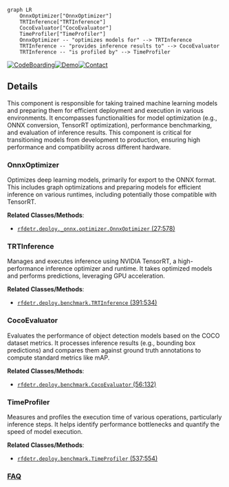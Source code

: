 ```mermaid
graph LR
    OnnxOptimizer["OnnxOptimizer"]
    TRTInference["TRTInference"]
    CocoEvaluator["CocoEvaluator"]
    TimeProfiler["TimeProfiler"]
    OnnxOptimizer -- "optimizes models for" --> TRTInference
    TRTInference -- "provides inference results to" --> CocoEvaluator
    TRTInference -- "is profiled by" --> TimeProfiler
```

[![CodeBoarding](https://img.shields.io/badge/Generated%20by-CodeBoarding-9cf?style=flat-square)](https://github.com/CodeBoarding/GeneratedOnBoardings)[![Demo](https://img.shields.io/badge/Try%20our-Demo-blue?style=flat-square)](https://www.codeboarding.org/demo)[![Contact](https://img.shields.io/badge/Contact%20us%20-%20contact@codeboarding.org-lightgrey?style=flat-square)](mailto:contact@codeboarding.org)

## Details

This component is responsible for taking trained machine learning models and preparing them for efficient deployment and execution in various environments. It encompasses functionalities for model optimization (e.g., ONNX conversion, TensorRT optimization), performance benchmarking, and evaluation of inference results. This component is critical for transitioning models from development to production, ensuring high performance and compatibility across different hardware.

### OnnxOptimizer
Optimizes deep learning models, primarily for export to the ONNX format. This includes graph optimizations and preparing models for efficient inference on various runtimes, including potentially those compatible with TensorRT.


**Related Classes/Methods**:

- <a href="https://github.com/roboflow/rf-detr/blob/develop/rfdetr/deploy/_onnx/optimizer.py#L27-L578" target="_blank" rel="noopener noreferrer">`rfdetr.deploy._onnx.optimizer.OnnxOptimizer` (27:578)</a>


### TRTInference
Manages and executes inference using NVIDIA TensorRT, a high-performance inference optimizer and runtime. It takes optimized models and performs predictions, leveraging GPU acceleration.


**Related Classes/Methods**:

- <a href="https://github.com/roboflow/rf-detr/blob/develop/rfdetr/deploy/benchmark.py#L391-L534" target="_blank" rel="noopener noreferrer">`rfdetr.deploy.benchmark.TRTInference` (391:534)</a>


### CocoEvaluator
Evaluates the performance of object detection models based on the COCO dataset metrics. It processes inference results (e.g., bounding box predictions) and compares them against ground truth annotations to compute standard metrics like mAP.


**Related Classes/Methods**:

- <a href="https://github.com/roboflow/rf-detr/blob/develop/rfdetr/deploy/benchmark.py#L56-L132" target="_blank" rel="noopener noreferrer">`rfdetr.deploy.benchmark.CocoEvaluator` (56:132)</a>


### TimeProfiler
Measures and profiles the execution time of various operations, particularly inference steps. It helps identify performance bottlenecks and quantify the speed of model execution.


**Related Classes/Methods**:

- <a href="https://github.com/roboflow/rf-detr/blob/develop/rfdetr/deploy/benchmark.py#L537-L554" target="_blank" rel="noopener noreferrer">`rfdetr.deploy.benchmark.TimeProfiler` (537:554)</a>




### [FAQ](https://github.com/CodeBoarding/GeneratedOnBoardings/tree/main?tab=readme-ov-file#faq)